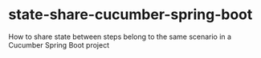 # state-share-cucumber-spring-boot
How to share state between steps belong to the same scenario in a Cucumber Spring Boot project
